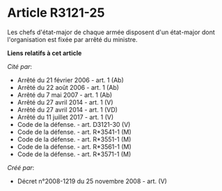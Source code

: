 # Article R3121-25

Les chefs d'état-major de chaque armée disposent d'un état-major dont l'organisation est fixée par arrêté du ministre.

**Liens relatifs à cet article**

_Cité par_:

  - Arrêté du 21 février 2006 - art. 1 (Ab)
  - Arrêté du 22 août 2006 - art. 1 (Ab)
  - Arrêté du 7 mai 2007 - art. 1 (Ab)
  - Arrêté du 27 avril 2014 - art. 1 (V)
  - Arrêté du 27 avril 2014 - art. 1 (VD)
  - Arrêté du 11 juillet 2017 - art. 1 (V)
  - Code de la défense. - art. D3121-30 (V)
  - Code de la défense. - art. R*3541-1 (M)
  - Code de la défense. - art. R*3551-1 (M)
  - Code de la défense. - art. R*3561-1 (M)
  - Code de la défense. - art. R*3571-1 (M)

_Créé par_:

  - Décret n°2008-1219 du 25 novembre 2008 - art. (V)
